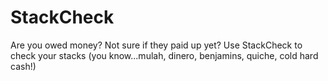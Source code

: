 # StackCheck
Are you owed money? Not sure if they paid up yet? Use StackCheck to check your stacks (you know...mulah, dinero, benjamins, quiche, cold hard cash!)
